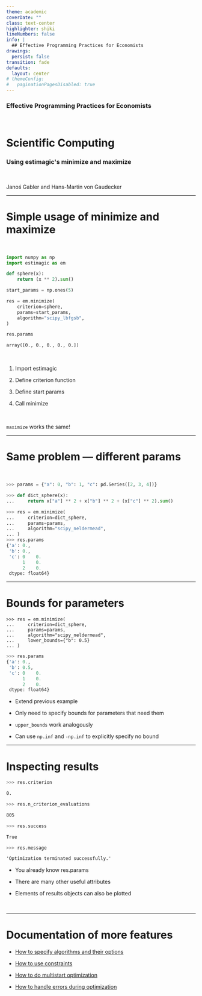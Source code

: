```yaml
---
theme: academic
coverDate: ""
class: text-center
highlighter: shiki
lineNumbers: false
info: |
  ## Effective Programming Practices for Economists
drawings:
  persist: false
transition: fade
defaults:
  layout: center
# themeConfig:
#   paginationPagesDisabled: true
---
```


### Effective Programming Practices for Economists

<br/>

# Scientific Computing

### Using estimagic's minimize and maximize

<br/>

Janoś Gabler and Hans-Martin von Gaudecker

---

# Simple usage of **minimize** and **maximize**

<br/>

<div class="flex gap-20">

<div>

```python
import numpy as np
import estimagic as em

def sphere(x):
    return (x ** 2).sum()

start_params = np.ones(5)

res = em.minimize(
    criterion=sphere,
    params=start_params,
    algorithm="scipy_lbfgsb",
)

res.params
```

```txt
array([0., 0., 0., 0., 0.])
```

</div>
<div>

<br/>

1. Import estimagic

2. Define criterion function

3. Define start params

4. Call minimize

<br/>

`maximize` works the same!

</div>
</div>

---

# Same problem — different params

<br/>

```python
>>> params = {"a": 0, "b": 1, "c": pd.Series([2, 3, 4])}

>>> def dict_sphere(x):
...     return x["a"] ** 2 + x["b"] ** 2 + (x["c"] ** 2).sum()

>>> res = em.minimize(
...     criterion=dict_sphere,
...     params=params,
...     algorithm="scipy_neldermead",
... )
>>> res.params
{'a': 0.,
 'b': 0.,
 'c': 0    0.
      1    0.
      2    0.
 dtype: float64}
```

---

# Bounds for parameters

<div class="grid grid-cols-2 gap-4">
<div>

```python{5}
>>> res = em.minimize(
...     criterion=dict_sphere,
...     params=params,
...     algorithm="scipy_neldermead",
...     lower_bounds={"b": 0.5}
... )
```

```python
>>> res.params
{'a': 0.,
 'b': 0.5,
 'c': 0    0.
      1    0.
      2    0.
 dtype: float64}
```

</div>
<div>

- Extend previous example

- Only need to specify bounds for parameters that need them

- `upper_bounds` work analogously

- Can use `np.inf` and `-np.inf` to explicitly specify no bound

</div>
</div>

---

# Inspecting results

<div class="grid grid-cols-2 gap-4">
<div>

```python
>>> res.criterion
```

```txt
0.
```

```python
>>> res.n_criterion_evaluations
```

```txt
805
```

```python
>>> res.success
```

```txt
True
```

```python
>>> res.message
```

```txt
'Optimization terminated successfully.'
```

</div>
<div>

- You already know res.params

- There are many other useful attributes

- Elements of results objects can also be plotted

</div>
</div>

<br/>

---

# Documentation of more features

- [How to specify algorithms and their options](https://estimagic.readthedocs.io/en/stable/how_to_guides/optimization/how_to_specify_algorithm_and_algo_options.html)

- [How to use constraints](https://estimagic.readthedocs.io/en/stable/how_to_guides/optimization/how_to_specify_constraints.html)

- [How to do multistart optimization](https://estimagic.readthedocs.io/en/stable/how_to_guides/optimization/how_to_do_multistart_optimizations.html)

- [How to handle errors during optimization](https://estimagic.readthedocs.io/en/stable/how_to_guides/optimization/how_to_handle_errors_during_optimization.html)
